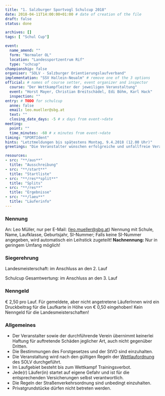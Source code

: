 ```yaml
---
title: "1. Salzburger Sportvogl Schulcup 2018"
date: 2018-04-11T14:00:00+01:00 # date of creation of the file
draft: false
status: done

archives: []
tags: [ "Schul Cup"]

event:
  name_amend: ""
  form: "Normaler OL"
  location: "Landessportzentrum Rif"
  type: "schcup"
championship: false
organiser: "SOLV - Salzburger Orientierungslaufverband"
implementation: "SSV Hallein-Neualm" # remove one of the 3 options
official: # names of course setter, event organizer and inspector
  course: "Der Wettkampfleiter der jeweiligen Veranstaltung"
  event: "Horst Mayer, Christian Breitschädel, Edi Böhm, Karl Hack"
  inspection: ""
entry: # TODO for schulcup
  anne: false
  email: leo.mueller@sbg.at
  text: ""
  closing_date_days: -5 # x days from event->date
meeting:
  point: ""
  time_minutes: -60 # x minutes from event->date
timing: "SPORTIdent"
hints: "Letztmeldungen bis spätestens Montag, 9.4.2018 (12.00 Uhr)"
greetings: "Die Veranstalter wünschen erfolgreiche und unfallfreie Veranstaltungen" # Der Verein wünscht Euch ...

resources:
- src: "**/aus**"
  title: "Ausschreibung"
- src: "**/start**"
  title: "Startliste"
- src: "**/res**split**"
  title: "Splits"
- src: "**/res**"
  title: "Ergebnisse"
- src: "**/laeu**"
  title: "Läuferinfo"
---
```


### Nennung

An: Leo Müller, nur per E-Mail: (leo.mueller@sbg.at)
Nennung mit Schule, Name, Laufklasse, Geburtsjahr, SI-Nummer;
Falls keine SI-Nummer angegeben, wird automatisch ein Leihstick zugeteilt!
**Nachnennung:** Nur in geringem Umfang möglich!

### Siegerehrung

Landesmeisterschaft: im Anschluss an den 2. Lauf

Schulcup Gesamtwertung: im Anschluss an den 3. Lauf

### Nenngeld

€ 2,50 pro Lauf. Für gemeldete, aber nicht angetretene LäuferInnen wird ein Druckbeitrag für die Laufkarte in Höhe von € 0,50 eingehoben!
Kein Nenngeld für die Landesmeisterschaften!

### Allgemeines

- Der Veranstalter sowie der durchführende Verein übernimmt keinerlei Haftung für auftretende Schäden jeglicher Art, auch nicht gegenüber Dritten.
- Die Bestimmungen des Forstgesetzes und der StVO sind einzuhalten.
- Die Veranstaltung wird nach den gültigen Regeln der [Wettlaufordnung](../../wettlaufordnung) des SOLV durchgeführt.
- Im Laufgebiet besteht bis zum Wettkampf Trainingsverbot.
- Jede\(r) Läufer(in) startet auf eigene Gefahr und ist für die entsprechenden Versicherungen selbst verantwortlich.
- Die Regeln der Straßenverkehrsordnung sind unbedingt einzuhalten.
- Privatgrundstücke dürfen nicht betreten werden.
